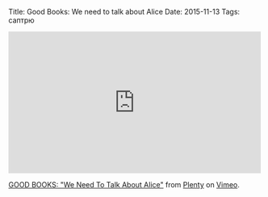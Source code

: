 Title: Good Books: We need to talk about Alice
Date: 2015-11-13
Tags: саптрю

<div class="text"><iframe src="https://player.vimeo.com/video/140413690?color=00ffb6&amp;title=0&amp;byline=0&amp;portrait=0" width="500" height="281" frameborder="0" webkitallowfullscreen="webkitallowfullscreen" mozallowfullscreen="mozallowfullscreen" allowfullscreen="allowfullscreen"></iframe> <p><a href="https://vimeo.com/140413690">GOOD BOOKS: "We Need To Talk About Alice"</a> from <a href="https://vimeo.com/plenty">Plenty</a> on <a href="https://vimeo.com">Vimeo</a>.</p></div>